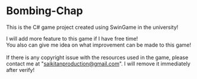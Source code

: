 # Bombing-Chap
This is the C# game project created using SwinGame in the university!<br/>

I will add more feature to this game if I have free time! <br/>
You also can give me idea on what improvement can be made to this game!
<br/><br/>
If there is any copyright issue with the resources used in the game, please contact me at "saikitanproduction@gmail.com". I will remove it immediately after verify!
